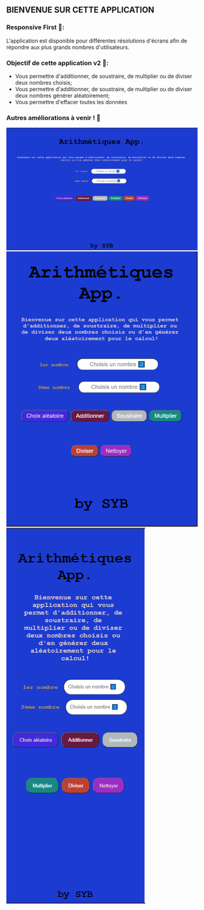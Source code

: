 ## BIENVENUE SUR CETTE APPLICATION 


### Responsive First 📱:

L'application est disponible pour différentes résolutions d'écrans afin de répondre aux plus grands nombres d'utilisateurs. 


### Objectif de cette application v2 🎯: 

- Vous permettre d'additionner, de soustraire, de multiplier ou de diviser deux nombres choisis;
- Vous permettre d'additionner, de soustraire, de multiplier ou de diviser deux nombres générer aléatoirement;
- Vous permettre d'effacer toutes les données


### Autres améliorations à venir ! 🚧  

<img src="./HomePage-Desktop.png">
<img src="./HomePage-Tablette.png">
<img src="./HomePage-Mobile.png">
